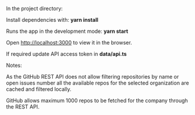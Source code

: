 In the project directory:

Install dependencies with:
**yarn install**

Runs the app in the development mode:
**yarn start**

Open [http://localhost:3000](http://localhost:3000) to view it in the browser.

If required update API access token in **data/api.ts**

Notes:

As the GitHub REST API does not allow filtering repositories by name or open issues number 
all the available repos for the selected organization are cached and filtered locally.

GitHub allows maximum 1000 repos to be fetched for the company through the REST API.
